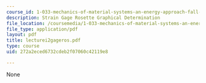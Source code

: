 ```yaml
---
course_id: 1-033-mechanics-of-material-systems-an-energy-approach-fall-2003
description: Strain Gage Rosette Graphical Determination
file_location: /coursemedia/1-033-mechanics-of-material-systems-an-energy-approach-fall-2003/272a2eced6732cdeb2f07060c42119e8_lecturei2gageros.pdf
file_type: application/pdf
layout: pdf
title: lecturei2gageros.pdf
type: course
uid: 272a2eced6732cdeb2f07060c42119e8

---
```

None